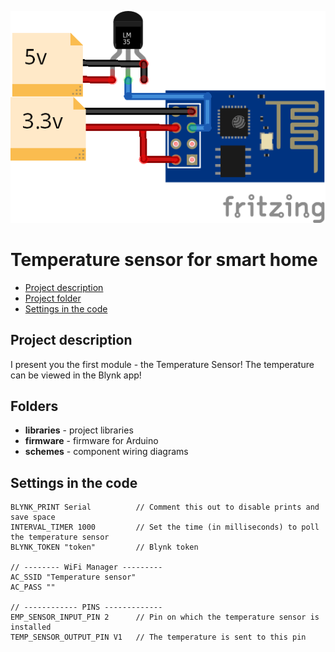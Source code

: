 ![PROJECT_PHOTO](https://github.com/DragonNP/Smart-home-on-ESP8266/blob/master/TemperatureSensor/schemes/scheme.png)
# Temperature sensor for smart home
* [Project description](#chapter-0)
* [Project folder](#chapter-1)
* [Settings in the code](#chapter-2)

<a id="chapter-0"></a>
## Project description
I present you the first module - the Temperature Sensor! The temperature can be viewed in the Blynk app!

<a id="chapter-1"></a>
## Folders
- **libraries** - project libraries
- **firmware** - firmware for Arduino
- **schemes** - component wiring diagrams

<a id="chapter-2"></a>
## Settings in the code
	BLYNK_PRINT Serial        	// Comment this out to disable prints and save space
	INTERVAL_TIMER 1000       	// Set the time (in milliseconds) to poll the temperature sensor
	BLYNK_TOKEN "token"  		// Blynk token

	// -------- WiFi Manager ---------
	AC_SSID "Temperature sensor"
	AC_PASS ""

	// ------------ PINS -------------
	EMP_SENSOR_INPUT_PIN 2   	// Pin on which the temperature sensor is installed
	TEMP_SENSOR_OUTPUT_PIN V1 	// The temperature is sent to this pin
	
